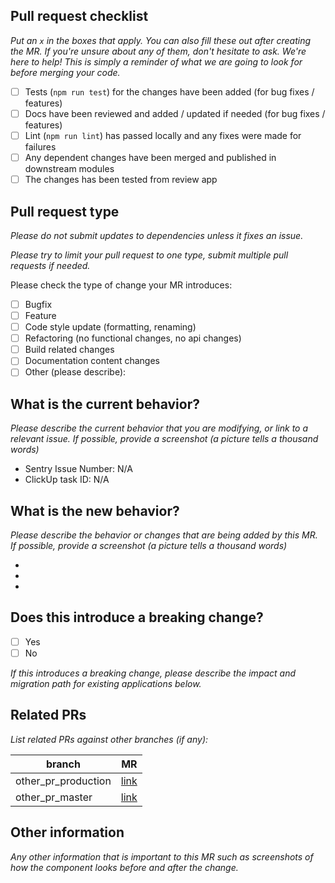 ## Pull request checklist

_Put an `x` in the boxes that apply. You can also fill these out after creating
the MR. If you're unsure about any of them, don't hesitate to ask. We're here to
help! This is simply a reminder of what we are going to look for before merging
your code._

- [ ] Tests (`npm run test`) for the changes have been added (for bug fixes /
      features)
- [ ] Docs have been reviewed and added / updated if needed (for bug fixes /
      features)
- [ ] Lint (`npm run lint`) has passed locally and any fixes were made for
      failures
- [ ] Any dependent changes have been merged and published in downstream modules
- [ ] The changes has been tested from review app

## Pull request type

_Please do not submit updates to dependencies unless it fixes an issue._

_Please try to limit your pull request to one type, submit multiple pull
requests if needed._

Please check the type of change your MR introduces:

- [ ] Bugfix
- [ ] Feature
- [ ] Code style update (formatting, renaming)
- [ ] Refactoring (no functional changes, no api changes)
- [ ] Build related changes
- [ ] Documentation content changes
- [ ] Other (please describe):

## What is the current behavior?

_Please describe the current behavior that you are modifying, or link to a
relevant issue. If possible, provide a screenshot (a picture tells a thousand
words)_

- Sentry Issue Number: N/A
- ClickUp task ID: N/A

## What is the new behavior?

_Please describe the behavior or changes that are being added by this MR. If
possible, provide a screenshot (a picture tells a thousand words)_

-
-
-

## Does this introduce a breaking change?

- [ ] Yes
- [ ] No

_If this introduces a breaking change, please describe the impact and migration
path for existing applications below._

## Related PRs

_List related PRs against other branches (if any):_

| branch              | MR       |
| ------------------- | -------- |
| other_pr_production | [link]() |
| other_pr_master     | [link]() |

## Other information

_Any other information that is important to this MR such as screenshots of how
the component looks before and after the change._
